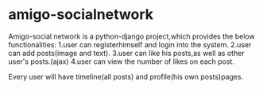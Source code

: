 # amigo-socialnetwork

Amigo-social network is a python-django project,which provides the below functionalities:
        1.user can registerhimself and login into the system.
        2.user can add posts(image and text).
        3.user can like his posts,as well as other user's posts.(ajax) 
        4.user can view the number of likes on each post.
        
        
  Every user will have timeline(all posts) and profile(his own posts)pages.
